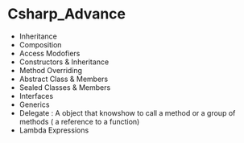 # Csharp_Advance

- Inheritance
- Composition
- Access Modofiers 
- Constructors & Inheritance
- Method Overriding
- Abstract Class & Members
- Sealed Classes & Members
- Interfaces
- Generics
- Delegate : A object that knowshow to call a method or a group of methods ( a reference to a function)
- Lambda Expressions 
